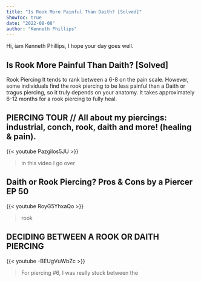 ```yaml
---
title: "Is Rook More Painful Than Daith? [Solved]"
ShowToc: true 
date: "2022-08-08"
author: "Kenneth Phillips" 
---
```


Hi, iam Kenneth Phillips, I hope your day goes well.
## Is Rook More Painful Than Daith? [Solved]
Rook Piercing It tends to rank between a 6-8 on the pain scale. However, some individuals find the rook piercing to be less painful than a Daith or tragus piercing, so it truly depends on your anatomy. It takes approximately 6-12 months for a rook piercing to fully heal.

## PIERCING TOUR // All about my piercings: industrial, conch, rook, daith and more! (healing & pain).
{{< youtube Pazgilos5JU >}}
>In this video I go over 

## Daith or Rook Piercing? Pros & Cons by a Piercer EP 50
{{< youtube RoyG5YhxaQo >}}
>rook

## DECIDING BETWEEN A ROOK OR DAITH PIERCING
{{< youtube -BEUgVuWbZc >}}
>For piercing #6, I was really stuck between the 

